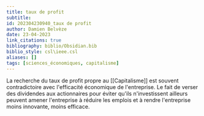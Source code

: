 ```yaml
---
title: taux de profit
subtitle:
id: 202304230940_taux de profit
author: Damien Belvèze
date: 23-04-2023
link_citations: true
bibliography: biblio/Obsidian.bib
biblio_style: csl\ieee.csl
aliases: []
tags: [sciences_économiques, capitalisme]
---
```


La recherche du taux de profit propre au [[Capitalisme]] est souvent contradictoire avec l'efficacité économique de l'entreprise. Le fait de verser des dividendes aux actionnaires pour éviter qu'ils n'investissent ailleurs peuvent amener l'entreprise à réduire les emplois et à rendre l'entreprise moins innovante, moins efficace. 





